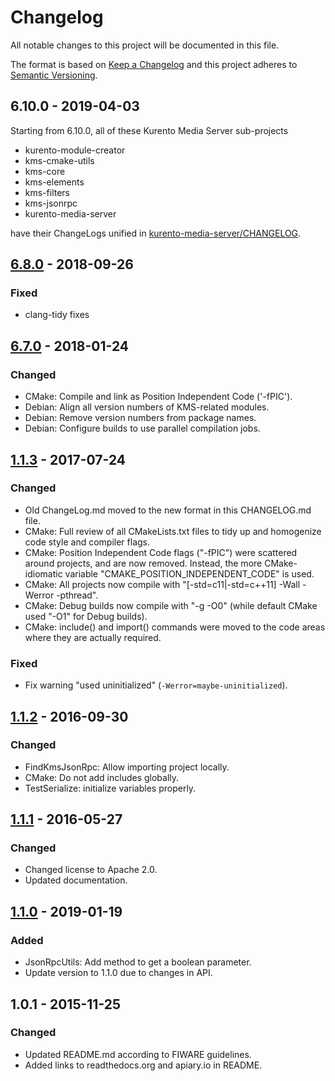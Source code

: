 # Changelog
All notable changes to this project will be documented in this file.

The format is based on [Keep a Changelog](https://keepachangelog.com/en/1.0.0/)
and this project adheres to [Semantic Versioning](https://semver.org/spec/v2.0.0.html).

## 6.10.0 - 2019-04-03

Starting from 6.10.0, all of these Kurento Media Server sub-projects

- kurento-module-creator
- kms-cmake-utils
- kms-core
- kms-elements
- kms-filters
- kms-jsonrpc
- kurento-media-server

have their ChangeLogs unified in [kurento-media-server/CHANGELOG](https://github.com/Kurento/kurento/blob/main/server/media-server/CHANGELOG.md).


## [6.8.0] - 2018-09-26

### Fixed
- clang-tidy fixes

## [6.7.0] - 2018-01-24

### Changed
- CMake: Compile and link as Position Independent Code ('-fPIC').
- Debian: Align all version numbers of KMS-related modules.
- Debian: Remove version numbers from package names.
- Debian: Configure builds to use parallel compilation jobs.

## [1.1.3] - 2017-07-24

### Changed
- Old ChangeLog.md moved to the new format in this CHANGELOG.md file.
- CMake: Full review of all CMakeLists.txt files to tidy up and homogenize code style and compiler flags.
- CMake: Position Independent Code flags ("-fPIC") were scattered around projects, and are now removed. Instead, the more CMake-idiomatic variable "CMAKE_POSITION_INDEPENDENT_CODE" is used.
- CMake: All projects now compile with "[-std=c11|-std=c++11] -Wall -Werror -pthread".
- CMake: Debug builds now compile with "-g -O0" (while default CMake used "-O1" for Debug builds).
- CMake: include() and import() commands were moved to the code areas where they are actually required.

### Fixed
- Fix warning "used uninitialized" (`-Werror=maybe-uninitialized`).

## [1.1.2] - 2016-09-30

### Changed
- FindKmsJsonRpc: Allow importing project locally.
- CMake: Do not add includes globally.
- TestSerialize: initialize variables properly.

## [1.1.1] - 2016-05-27

### Changed
- Changed license to Apache 2.0.
- Updated documentation.

## [1.1.0] - 2019-01-19

### Added
- JsonRpcUtils: Add method to get a boolean parameter.
- Update version to 1.1.0 due to changes in API.

## 1.0.1 - 2015-11-25

### Changed
- Updated README.md according to FIWARE guidelines.
- Added links to readthedocs.org and apiary.io in README.

[6.8.0]: https://github.com/Kurento/kms-jsonrpc/compare/6.7.0...6.8.0
[6.7.0]: https://github.com/Kurento/kms-jsonrpc/compare/1.1.3...6.7.0
[1.1.3]: https://github.com/Kurento/kms-jsonrpc/compare/1.1.2...1.1.3
[1.1.2]: https://github.com/Kurento/kms-jsonrpc/compare/1.1.1...1.1.2
[1.1.1]: https://github.com/Kurento/kms-jsonrpc/compare/1.1.0...1.1.1
[1.1.0]: https://github.com/Kurento/kms-jsonrpc/compare/1.0.1...1.1.0
